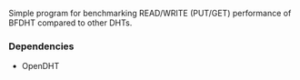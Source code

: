 Simple program for benchmarking READ/WRITE (PUT/GET) performance of BFDHT compared to other DHTs.

### Dependencies

* OpenDHT
